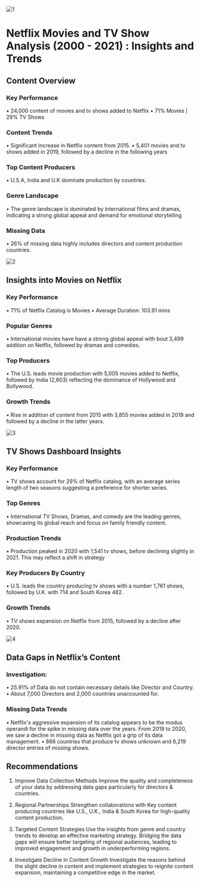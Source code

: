 ![1](https://github.com/user-attachments/assets/63eb0c7f-b2fc-4618-80df-27b4c769b66b)


# Netflix Movies and TV Show Analysis (2000 - 2021) : Insights and Trends

## Content Overview

### Key Performance
•	24,000 content of movies and tv shows added to Netflix
•	71% Movies | 29% TV Shows
 
### Content Trends
•	Significant increase in Netflix content from 2015.
•	5,401 movies and tv shows added in 2019, followed by a decline in the following years

###	Top Content Producers 
•	U.S.A, India and U.K  dominate production by countries.

### Genre Landscape
• The genre landscape is dominated by international films and dramas, indicating a strong global appeal and demand for emotional storytelling

###	Missing Data 
•	26% of missing data highly includes directors and content production countries.



![2](https://github.com/user-attachments/assets/2e0f7b47-590b-4135-afaa-01084fa46319)

## Insights into Movies on Netflix

### Key Performance
•	71% of Netflix Catalog is Movies 
•	Average Duration: 103.91 mins

###	Popular Genres 
•	International movies have have a strong global appeal with bout 3,499 addition on Netflix, followed by dramas and comedies.

###	Top Producers 
• The U.S. leads movie production with 5,005 movies added to Netflix, followed by India (2,603) reflecting the dominance of Hollywood and Bollywood.

###	Growth Trends 
•	Rise in addition of content from 2015 with 3,855 movies added in 2019 and followed by a decline in the latter years.



![3](https://github.com/user-attachments/assets/c3582963-dbe6-4c76-9a0a-f2032c9290cd)

## TV Shows Dashboard Insights

### Key Performance
•	TV shows account for 29% of Netflix catalog, with an average series length of two seasons suggesting a preference for shorter series. 

### Top Genres 
•	International TV Shows, Dramas, and comedy are the leading genres, showcasing its global reach and focus on family friendly content.

###	Production Trends 
•	 Production peaked in 2020 with 1,541 tv shows, before declining slightly in 2021. This may reflect a shift in strategy

###	Key Producers By Country
•	U.S. leads the country producing tv shows with a number 1,761 shows, followed by  U.K. with 714 and South Korea 482.

###	Growth Trends 
•	TV shows expansion on Netflix from 2015, followed by a decline after 2020.



![4](https://github.com/user-attachments/assets/0aac9c93-8405-4253-9451-0df1860c6f10)

## Data Gaps in Netflix’s Content

### Investigation:
•	25.91% of Data do not contain necessary details like Director and Country.
•	About 7,000 Directors and 2,000 countries unaccounted for.

### Missing Data Trends 
• Netflix's aggressive expansion of its catalog appears to be the modus operandi for the spike in missing data over the years. From 2019 to 2020, we saw a decline in missing data as Netflix got a grip of its data management.
• 866 countries that produce tv shows unknown and 6,219 director entries of missing shows.


## Recommendations

1.	Improve Data Collection Methods
	Improve the quality and completeness of your data by addressing data gaps particularly for directors & countries.

2.	Regional Partnerships
	Strengthen collaborations with Key content producing countries like U.S., U.K., India & South Korea for high-quality content production.

3.	Targeted Content Strategies
	Use the insights from genre and country trends to develop  an effective marketing strategy. Bridging the data gaps will ensure better targeting of regional audiences, leading to improved engagement and growth in underperforming regions.

4. Investigate Decline in Content Growth 
	Investigate the reasons behind the slight decline in content and implement strategies to reignite content expansion, maintaining a competitive edge in the market.

